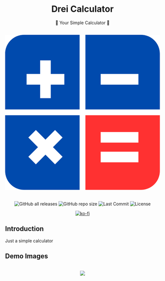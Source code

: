 <h1 align="center">Drei Calculator</h1>

<p align="center">
🦾 Your Simple Calculator 🦾
</p>

<br/>
<div align="center">
  <img width="1280px" src="https://raw.githubusercontent.com/VoxDroid/Simple-Calculator/master/logo.png">
</div>
<br/>

<div align="center">
    <br>
    <img alt="GitHub all releases" src="https://img.shields.io/github/downloads/VoxDroid/Simple-Calculator/total?style=flat-square&svg=true">
    <img alt="GitHub repo size" src="https://img.shields.io/github/repo-size/VoxDroid/Simple-Calculator?style=flat-square&svg=true">
    <img alt="Last Commit" src="https://img.shields.io/github/last-commit/VoxDroid/Simple-Calculator?style=flat-square&svg=true">
    <img alt="License" src="https://img.shields.io/github/license/VoxDroid/Simple-Calculator?style=flat-square&svg=true">
</div>

<p align="center">
  <a href="https://ko-fi.com/O4O6LO7Q1" target="_blank">
    <img src="https://ko-fi.com/img/githubbutton_sm.svg" alt="ko-fi" style="border: 0;">
  </a>
</p>

## Introduction

Just a simple calculator

## Demo Images

<br/>
<div align="center">
  <img src="#">
</div>
<br/>
